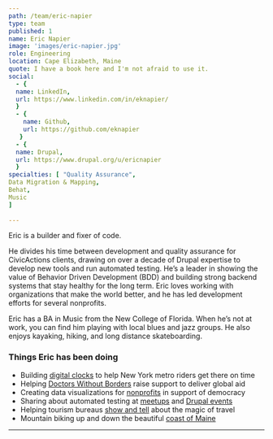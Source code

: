 ```yaml
---
path: /team/eric-napier
type: team
published: 1
name: Eric Napier
image: 'images/eric-napier.jpg'
role: Engineering
location: Cape Elizabeth, Maine
quote: I have a book here and I'm not afraid to use it.
social: 
  - {
  name: LinkedIn,
  url: https://www.linkedin.com/in/eknapier/
  }
  - {
    name: Github,
    url: https://github.com/eknapier
   }
  - {
  name: Drupal,
  url: https://www.drupal.org/u/ericnapier
  }
specialties: [ "Quality Assurance",
Data Migration & Mapping,
Behat,
Music
]
  
---
```


Eric is a builder and fixer of code.

He divides his time between development and quality assurance for CivicActions clients, drawing on over a decade of Drupal expertise to develop new tools and run automated testing. He’s a leader in showing the value of Behavior Driven Development (BDD) and building strong backend systems that stay healthy for the long term. Eric loves working with organizations that make the world better, and he has led development efforts for several nonprofits.

Eric has a BA in Music from the New College of Florida. When he’s not at work, you can find him playing with local blues and jazz groups. He also enjoys kayaking, hiking, and long distance skateboarding. 



### Things Eric has been doing
* Building [digital clocks](https://dev.acquia.com/blog/using-drupal-8-and-aws-iot-to-power-digital-signage-for-new-yorks-subway-system/01/10/2018/20051?utm_source=drupal-newsletter&utm_medium=email&utm_campaign=drupal-newsletter-20181004) to help New York metro riders get there on time
* Helping [Doctors Without Borders](https://civicactions.com/case-study/msf) raise support to deliver global aid
* Creating data visualizations for [nonprofits](https://rethinkmedia.org/) in support of democracy
* Sharing about automated testing at [meetups](https://groups.drupal.org/node/519205) and [Drupal events](https://www.drupalgovcon.org/drupal-govcon-2016/bdd-strategies-rock-solid-automated-testing-drupal.html)
* Helping tourism bureaus [show and tell](https://www.milespartnership.com/) about the magic of travel
* Mountain biking up and down the beautiful [coast of Maine](https://portlandheadlight.com/) 


-------------------------------
